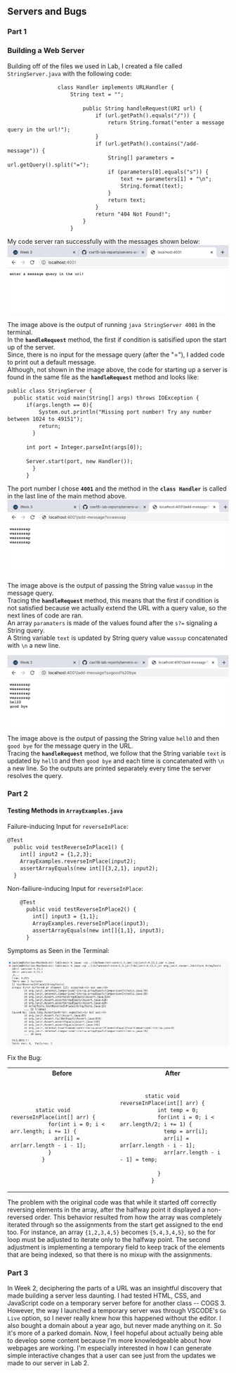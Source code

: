 ## Servers and Bugs ##
### Part 1 ###
### Building a Web Server
Building off of the files we used in Lab, I created a file called `StringServer.java` with the following code: <br>

                    class Handler implements URLHandler {
                        String text = ""; 

                            public String handleRequest(URI url) {
                                if (url.getPath().equals("/")) {
                                    return String.format("enter a message query in the url!");
                                }
                                if (url.getPath().contains("/add-message")) {
                                    String[] parameters = url.getQuery().split("=");
                                    if (parameters[0].equals("s")) {    
                                        text += parameters[1] + "\n"; 
                                        String.format(text);         
                                    }
                                    return text;
                                }
                                return "404 Not Found!";
                            }   
                        }
                        
                        
My code server ran successfully with the messages shown below: <br>
![local server](https://github.com/JackieGH/cse15l-lab-reports/blob/main/images/enterserver.png)

The image above is the output of running `java StringServer 4001` in the terminal. <br>
In the **`handleRequest`** method, the first if condition is satisified upon the start up of the server.<br>
Since, there is no input for the message query (after the "="), I added code to print out a default message. <br>
Although, not shown in the image above, the code for starting up a server is found in the same file as the **`handleRequest`** method and looks like:<br>

    public class StringServer {
      public static void main(String[] args) throws IOException {
          if(args.length == 0){
              System.out.println("Missing port number! Try any number between 1024 to 49151");
              return;
            }

          int port = Integer.parseInt(args[0]);

          Server.start(port, new Handler());
            }
          }


The port number I chose **`4001`** and the method in the **`class Handler`** is called in the last line of the main method above.
![local server](https://github.com/JackieGH/cse15l-lab-reports/blob/main/images/wassapserver.png)

The image above is the output of passing the String value `wassup` in the message query.<br>
Tracing the **`handleRequest`** method, this means that the first if condition is not satisfied because we actually extend the URL with a query value, so the next lines of code are ran. <br>
An array `paramaters` is made of the values found after the `s?=` signaling a String query. <br>
A String variable `text` is updated by String query value `wassup` concatenated with `\n` a new line. 

![local server](https://github.com/JackieGH/cse15l-lab-reports/blob/main/images/allmessageserver.png)

The image above is the output of passing the String value `hellO` and then `good bye` for the message query in the URL.<br>
Tracing the **`handleRequest`** method, we follow that the String variable `text` is updated by `hellO` and then `good bye` and each time is concatenated with `\n` a new line. So the outputs are printed separately every time the server resolves the query.
        
### Part 2 ###
#### Testing Methods in `ArrayExamples.java`

Failure-inducing Input for `reverseInPlace`: <br>

    @Test
      public void testReverseInPlace1() { 
        int[] input2 = {1,2,3}; 
        ArrayExamples.reverseInPlace(input2); 
        assertArrayEquals(new int[]{3,2,1}, input2); 
      }

Non-failiure-inducing Input for `reverseInPlace`: <br>

        @Test
          public void testReverseInPlace2() {
            int[] input3 = {1,1};
            ArrayExamples.reverseInPlace(input3);
            assertArrayEquals(new int[]{1,1}, input3);
          }

Symptoms as Seen in the Terminal: <br>

![The Ouput](https://github.com/JackieGH/cse15l-lab-reports/blob/main/images/methodSymptom.png)

Fix the Bug: <br>

<table>
<tr>
<th>Before</th>
<th>After</th>
</tr>
<tr>
<td>
  
``` 
        static void reverseInPlace(int[] arr) {
            for(int i = 0; i < arr.length; i += 1) {
              arr[i] = arr[arr.length - i - 1];
            }
          }
```
  
</td>
<td>

```
    
        static void reverseInPlace(int[] arr) {
            int temp = 0;
            for(int i = 0; i < arr.length/2; i += 1) {
              temp = arr[i];
              arr[i] = arr[arr.length - i - 1];
              arr[arr.length - i - 1] = temp;

            }
          }
```

</td>
</tr>
</table>

The problem with the original code was that while it started off correctly reversing elements in the array, after the halfway point it displayed a non-reversed order. This behavior resulted from how the array was completely iterated through so the assignments from the start get assigned to the end too. For instance, an array `{1,2,3,4,5}` becomes `{5,4,3,4,5}`, so the for loop must be adjusted to iterate only to the halfway point. The second adjustment is implementing a temporary field to keep track of the elements that are being indexed, so that there is no mixup with the assignments.
        
### Part 3 ###
In Week 2, deciphering the parts of a URL was an insightful discovery that made building a server less daunting. I had tested HTML, CSS, and JavaScript code on a temporary server before for another class -- COGS 3. However, the way I launched a temporary server was through VSCODE's `Go Live` option, so I never really knew how this happened without the editor. I also bought a domain about a year ago, but never made anything on it. So it's more of a parked domain. Now, I feel hopeful about actually being able to develop some content because I'm more knowledgeable about how webpages are working. I'm especially interested in how I can generate simple interactive changes that a user can see just from the updates we made to our server in Lab 2.
